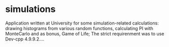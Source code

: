 # simulations
Application written at University for some simulation-related calculations: drawing histograms from various random functions, calculating PI with MonteCarlo and as bonus, Game of Life; The strict requirenment was to use Dev-cpp 4.9.9.2....
